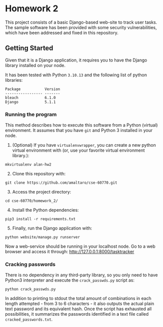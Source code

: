 # Homework 2

This project consists of a basic Django-based web-site to track user tasks.
The sample software has been provided with some security vulnerabilities, which have been addressed and fixed in this repository.

## Getting Started

Given that it is a Django application, it requires you to have the Django library installed on your node.

It has been tested with Python `3.10.13` and the following list of python libraries:
```
Package           Version
----------------- -------
bleach            6.1.0
Django            5.1.1
```

### Running the program

This method describes how to execute this software from a Python (virtual) environment. It assumes that you have `git` and Python 3 installed in your node.

1. (Optional) If you have `virtualenvwrapper`, you can create a new python virtual environment with (or, use your favorite virtual environment library.):
```
mkvirtualenv alan-hw2
```
2. Clone this repository with:
```
git clone https://github.com/amaltaro/cse-60770.git
```
3. Access the project directory:
```
cd cse-60770/homework_2/
```
4. Install the Python dependencies:
```
pip3 install -r requirements.txt
```
5. Finally, run the Django application with:
```
python website/manage.py runserver
```

Now a web-service should be running in your localhost node. Go to a web browser and access it through: http://127.0.0.1:8000/tasktracker

### Cracking passwords

There is no dependency in any third-party library, so you only need to have Python3 interpreter and execute the `crack_passwds.py` script as:
```
python crack_passwds.py
```

In addition to printing to stdout the total amount of combinations in each length attempted - from 3 to 6 characters - it also outputs the actual
plain text password and its equivalent hash. Once the script has exhausted all possibilities, it summarizes the passwords identified in a text
file called `cracked_passwords.txt`.
